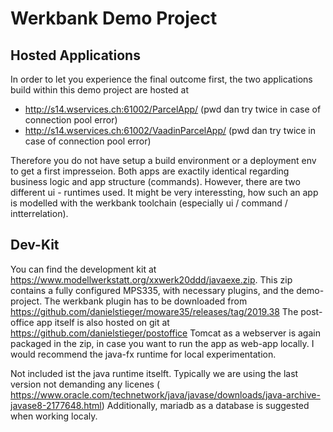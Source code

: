 Werkbank Demo Project
=====================


Hosted Applications
-------------------

In order to let you experience the final outcome first, the two applications build within this demo project are hosted at 
* http://s14.wservices.ch:61002/ParcelApp/    (pwd dan    try twice in case of connection pool error)
* http://s14.wservices.ch:61002/VaadinParcelApp/     (pwd dan    try twice in case of connection pool error)
 
Therefore you do not have setup a build environment or a deployment env to get a first impresseion.  Both apps are 
exactily identical regarding business logic and app structure (commands). However, there are two different ui - runtimes used. 
It might be very interessting, how such an app is modelled with the werkbank toolchain (especially ui / command / intterrelation).


Dev-Kit
-------

You can find the development kit at https://www.modellwerkstatt.org/xxwerk20ddd/javaexe.zip. This zip contains a fully 
configured MPS335, with necessary plugins, and the demo-project. The werkbank plugin has to be downloaded from 
https://github.com/danielstieger/moware35/releases/tag/2019.38 The post-office app itself is also hosted on git at 
https://github.com/danielstieger/postoffice Tomcat as a webserver is again packaged in the zip, in case you want 
to run the app as web-app locally. I would recommend the java-fx runtime for local experimentation. 

Not included ist the java runtime itselft. Typically we are using the last version not demanding any licenes (
https://www.oracle.com/technetwork/java/javase/downloads/java-archive-javase8-2177648.html) Additionally, mariadb as a database
is suggested when working localy. 

      
